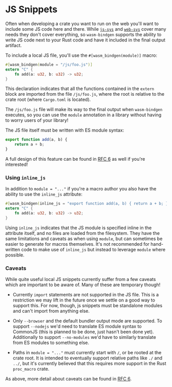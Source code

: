# JS Snippets

Often when developing a crate you want to run on the web you'll want to include
some JS code here and there. While [`js-sys`](https://docs.rs/js-sys) and
[`web-sys`](https://docs.rs/web-sys) cover many needs they don't cover
everything, so `wasm-bindgen` supports the ability to write JS code next to your
Rust code and have it included in the final output artifact.

To include a local JS file, you'll use the `#[wasm_bindgen(module)]` macro:

```rust
#[wasm_bindgen(module = "/js/foo.js")]
extern "C" {
    fn add(a: u32, b: u32) -> u32;
}
```

This declaration indicates that all the functions contained in the `extern`
block are imported from the file `/js/foo.js`, where the root is relative to the
crate root (where `Cargo.toml` is located).

The `/js/foo.js` file will make its way to the final output when `wasm-bindgen`
executes, so you can use the `module` annotation in a library without having to
worry users of your library!

The JS file itself must be written with ES module syntax:

```js
export function add(a, b) {
    return a + b;
}
```

A full design of this feature can be found in [RFC 6] as well if you're
interested!

[RFC 6]: https://github.com/rustwasm/rfcs/pull/6

### Using `inline_js`

In addition to `module = "..."` if you're a macro author you also have the
ability to use the `inline_js` attribute:

```rust
#[wasm_bindgen(inline_js = "export function add(a, b) { return a + b; }")]
extern "C" {
    fn add(a: u32, b: u32) -> u32;
}
```

Using `inline_js` indicates that the JS module is specified inline in the
attribute itself, and no files are loaded from the filesystem. They have the
same limitations and caveats as when using `module`, but can sometimes be easier
to generate for macros themselves. It's not recommended for hand-written code to
make use of `inline_js` but instead to leverage `module` where possible.

### Caveats

While quite useful local JS snippets currently suffer from a few caveats which
are important to be aware of. Many of these are temporary though!

* Currently `import` statements are not supported in the JS file. This is a
  restriction we may lift in the future once we settle on a good way to support
  this. For now, though, js snippets must be standalone modules and can't import
  from anything else.

* Only `--browser` and the default bundler output mode are supported. To support
  `--nodejs` we'd need to translate ES module syntax to CommonJS (this is
  planned to be done, just hasn't been done yet). Additionally to support
  `--no-modules` we'd have to similarly translate from ES modules to something
  else.

* Paths in `module = "..."` must currently start with `/`, or be rooted at the
  crate root. It is intended to eventually support relative paths like `./` and
  `../`, but it's currently believed that this requires more support in
  the Rust `proc_macro` crate.

As above, more detail about caveats can be found in [RFC 6].
